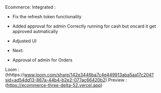 Ecommerce:
Integrated :

- Fix the refresh token functionality
- Added approval for admin Correctly running for cash but oncard it get approved autmatically
- Adjusted UI

- Next:
- Approval of admin for Orders

Loom : (hhttps://www.loom.com/share/142e3446ba7c4e449913aba5aa17c204?sid=ad54dd13-867a-44b4-b2e2-077ac66420b2)
Preview : (https://ecommerce-three-delta-52.vercel.app)
